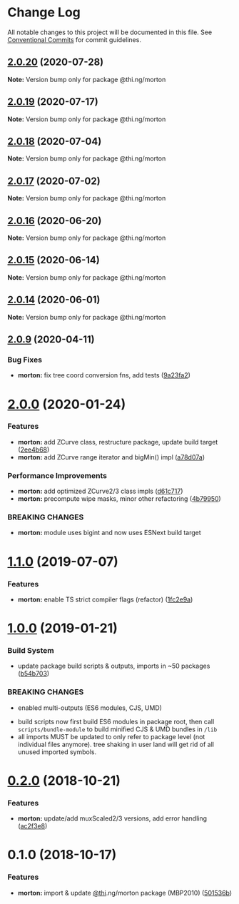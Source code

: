 # Change Log

All notable changes to this project will be documented in this file.
See [Conventional Commits](https://conventionalcommits.org) for commit guidelines.

## [2.0.20](https://github.com/thi-ng/umbrella/compare/@thi.ng/morton@2.0.19...@thi.ng/morton@2.0.20) (2020-07-28)

**Note:** Version bump only for package @thi.ng/morton





## [2.0.19](https://github.com/thi-ng/umbrella/compare/@thi.ng/morton@2.0.18...@thi.ng/morton@2.0.19) (2020-07-17)

**Note:** Version bump only for package @thi.ng/morton





## [2.0.18](https://github.com/thi-ng/umbrella/compare/@thi.ng/morton@2.0.17...@thi.ng/morton@2.0.18) (2020-07-04)

**Note:** Version bump only for package @thi.ng/morton





## [2.0.17](https://github.com/thi-ng/umbrella/compare/@thi.ng/morton@2.0.16...@thi.ng/morton@2.0.17) (2020-07-02)

**Note:** Version bump only for package @thi.ng/morton





## [2.0.16](https://github.com/thi-ng/umbrella/compare/@thi.ng/morton@2.0.15...@thi.ng/morton@2.0.16) (2020-06-20)

**Note:** Version bump only for package @thi.ng/morton





## [2.0.15](https://github.com/thi-ng/umbrella/compare/@thi.ng/morton@2.0.14...@thi.ng/morton@2.0.15) (2020-06-14)

**Note:** Version bump only for package @thi.ng/morton





## [2.0.14](https://github.com/thi-ng/umbrella/compare/@thi.ng/morton@2.0.13...@thi.ng/morton@2.0.14) (2020-06-01)

**Note:** Version bump only for package @thi.ng/morton





## [2.0.9](https://github.com/thi-ng/umbrella/compare/@thi.ng/morton@2.0.8...@thi.ng/morton@2.0.9) (2020-04-11)


### Bug Fixes

* **morton:** fix tree coord conversion fns, add tests ([9a23fa2](https://github.com/thi-ng/umbrella/commit/9a23fa2a56e22c52c24bc214e251291928e3da25))





# [2.0.0](https://github.com/thi-ng/umbrella/compare/@thi.ng/morton@1.1.5...@thi.ng/morton@2.0.0) (2020-01-24)

### Features

* **morton:** add ZCurve class, restructure package, update build target ([2ee4b68](https://github.com/thi-ng/umbrella/commit/2ee4b683783f7041fbaf965416698566ee63ff3f))
* **morton:** add ZCurve range iterator and bigMin() impl ([a78d07a](https://github.com/thi-ng/umbrella/commit/a78d07a3bc4f185e2ba8757d409368b217c59e49))

### Performance Improvements

* **morton:** add optimized ZCurve2/3 class impls ([d61c717](https://github.com/thi-ng/umbrella/commit/d61c717918b0d154b64613e8527e4bf3afb42615))
* **morton:** precompute wipe masks, minor other refactoring ([4b79950](https://github.com/thi-ng/umbrella/commit/4b799505928ed00f685bc8f692c34bfc147073ce))

### BREAKING CHANGES

* **morton:** module uses bigint and now uses ESNext build target

# [1.1.0](https://github.com/thi-ng/umbrella/compare/@thi.ng/morton@1.0.9...@thi.ng/morton@1.1.0) (2019-07-07)

### Features

* **morton:** enable TS strict compiler flags (refactor) ([1fc2e9a](https://github.com/thi-ng/umbrella/commit/1fc2e9a))

# [1.0.0](https://github.com/thi-ng/umbrella/compare/@thi.ng/morton@0.2.2...@thi.ng/morton@1.0.0) (2019-01-21)

### Build System

* update package build scripts & outputs, imports in ~50 packages ([b54b703](https://github.com/thi-ng/umbrella/commit/b54b703))

### BREAKING CHANGES

* enabled multi-outputs (ES6 modules, CJS, UMD)

- build scripts now first build ES6 modules in package root, then call
  `scripts/bundle-module` to build minified CJS & UMD bundles in `/lib`
- all imports MUST be updated to only refer to package level
  (not individual files anymore). tree shaking in user land will get rid of
  all unused imported symbols.

# [0.2.0](https://github.com/thi-ng/umbrella/compare/@thi.ng/morton@0.1.0...@thi.ng/morton@0.2.0) (2018-10-21)

### Features

* **morton:** update/add muxScaled2/3 versions, add error handling ([ac2f3e8](https://github.com/thi-ng/umbrella/commit/ac2f3e8))

# 0.1.0 (2018-10-17)

### Features

* **morton:** import & update [@thi](https://github.com/thi).ng/morton package (MBP2010) ([501536b](https://github.com/thi-ng/umbrella/commit/501536b))
